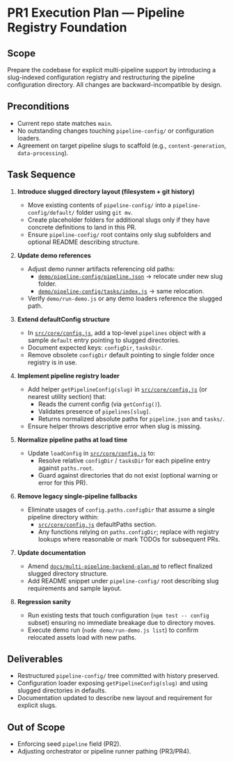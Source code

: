 # PR1 Execution Plan — Pipeline Registry Foundation

## Scope

Prepare the codebase for explicit multi-pipeline support by introducing a slug-indexed configuration registry and restructuring the pipeline configuration directory. All changes are backward-incompatible by design.

## Preconditions

- Current repo state matches `main`.
- No outstanding changes touching `pipeline-config/` or configuration loaders.
- Agreement on target pipeline slugs to scaffold (e.g., `content-generation`, `data-processing`).

## Task Sequence

1. **Introduce slugged directory layout (filesystem + git history)**
   - Move existing contents of `pipeline-config/` into a `pipeline-config/default/` folder using `git mv`.
   - Create placeholder folders for additional slugs only if they have concrete definitions to land in this PR.
   - Ensure `pipeline-config/` root contains only slug subfolders and optional README describing structure.

2. **Update demo references**
   - Adjust demo runner artifacts referencing old paths:
     - [`demo/pipeline-config/pipeline.json`](demo/pipeline-config/pipeline.json:1) → relocate under new slug folder.
     - [`demo/pipeline-config/tasks/index.js`](demo/pipeline-config/tasks/index.js:1) → same relocation.
   - Verify `demo/run-demo.js` or any demo loaders reference the slugged path.

3. **Extend defaultConfig structure**
   - In [`src/core/config.js`](src/core/config.js:15), add a top-level `pipelines` object with a sample `default` entry pointing to slugged directories.
   - Document expected keys: `configDir`, `tasksDir`.
   - Remove obsolete `configDir` default pointing to single folder once registry is in use.

4. **Implement pipeline registry loader**
   - Add helper `getPipelineConfig(slug)` in [`src/core/config.js`](src/core/config.js:302) (or nearest utility section) that:
     - Reads the current config (via `getConfig()`).
     - Validates presence of `pipelines[slug]`.
     - Returns normalized absolute paths for `pipeline.json` and `tasks/`.
   - Ensure helper throws descriptive error when slug is missing.

5. **Normalize pipeline paths at load time**
   - Update `loadConfig` in [`src/core/config.js`](src/core/config.js:302) to:
     - Resolve relative `configDir` / `tasksDir` for each pipeline entry against `paths.root`.
     - Guard against directories that do not exist (optional warning or error for this PR).

6. **Remove legacy single-pipeline fallbacks**
   - Eliminate usages of `config.paths.configDir` that assume a single pipeline directory within:
     - [`src/core/config.js`](src/core/config.js:73) defaultPaths section.
     - Any functions relying on `paths.configDir`; replace with registry lookups where reasonable or mark TODOs for subsequent PRs.

7. **Update documentation**
   - Amend [`docs/multi-pipeline-backend-plan.md`](docs/multi-pipeline-backend-plan.md:31) to reflect finalized slugged directory structure.
   - Add README snippet under `pipeline-config/` root describing slug requirements and sample layout.

8. **Regression sanity**
   - Run existing tests that touch configuration (`npm test -- config` subset) ensuring no immediate breakage due to directory moves.
   - Execute demo run (`node demo/run-demo.js list`) to confirm relocated assets load with new paths.

## Deliverables

- Restructured `pipeline-config/` tree committed with history preserved.
- Configuration loader exposing `getPipelineConfig(slug)` and using slugged directories in defaults.
- Documentation updated to describe new layout and requirement for explicit slugs.

## Out of Scope

- Enforcing seed `pipeline` field (PR2).
- Adjusting orchestrator or pipeline runner pathing (PR3/PR4).
